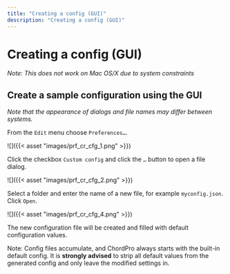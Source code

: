 ```yaml
---
title: "Creating a config (GUI)"
description: "Creating a config (GUI)"
---
```


# Creating a config (GUI)

_Note: This does not work on Mac OS/X due to system constraints_

## Create a sample configuration using the GUI

_Note that the appearance of dialogs and file names may differ between systems._

From the `Edit` menu choose `Preferences…`.

![]({{< asset "images/prf_cr_cfg_1.png" >}})

Click the checkbox `Custom config` and click the `…` button to open a file dialog.  

![]({{< asset "images/prf_cr_cfg_2.png" >}})

Select a folder and enter the name of a new file, for example `myconfig.json`.  
Click `Open`.

![]({{< asset "images/prf_cr_cfg_4.png" >}})

The new configuration file will be created and filled with default
configuration values.

Note: Config files accumulate, and ChordPro always starts with the
built-in default config. It is **strongly advised** to strip all default
values from the generated config and only leave the modified settings in.
